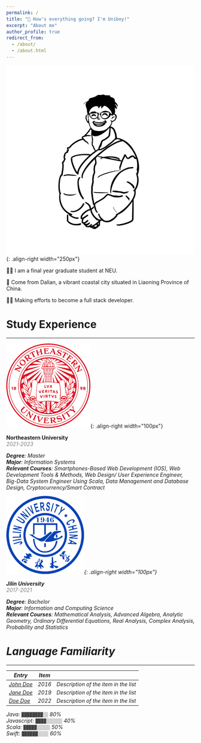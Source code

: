 ```yaml
---
permalink: /
title: "👋 How's everything going? I'm Uniboy!"
excerpt: "About me"
author_profile: true
redirect_from: 
  - /about/
  - /about.html
---
```


![my personal Logo](/images/myLogo.png){: .align-right width="250px"}

🧑‍🎓 I am a final year graduate student at NEU.

🙋 Come from Dalian, a vibrant coastal city situated in Liaoning Province of China.

🧑‍💻 Making efforts to become a full stack developer.  

Study Experience
======

------
![NEU Logo](/images/NEU.png){: .align-right width="100px"}

**Northeastern University**  
<span style="color: grey;"><em>2021-2023

**Degree**: Master  
**Major**: Information Systems  
**Relevant Courses**: Smartphones-Based Web Development (IOS), Web Development Tools & Methods, Web Design/ User Experience Engineer, Big-Data System Engineer Using Scala, Data Management and Database Design, Cryptocurrency/Smart Contract  

![JLU Logo](/images/JLU.jpeg){: .align-right width="100px"}  

**Jilin University**  
<span style="color: grey;"><em>2017-2021

**Degree**: Bachelor  
**Major**: Information and Computing Science  
**Relevant Courses**: Mathematical Analysis, Advanced Algebra, Analytic Geometry, Ordinary Differential Equations, Real Analysis, Complex Analysis, Probability and Statistics  


Language Familiarity
======

------
| Entry            | Item   |                                                              |
| --------         | ------ | ------------------------------------------------------------ |
| [John Doe](#)    | 2016   | Description of the item in the list                          |
| [Jane Doe](#)    | 2019   | Description of the item in the list                          |
| [Doe Doe](#)     | 2022   | Description of the item in the list                          |
Java:  `▓▓▓▓▓▓▓▓░░` 80%  
Javascript: `▓▓▓▓░░░░░░` 40%  
Scala: `▓▓▓▓▓░░░░░` 50%  
Swift: `▓▓▓▓▓▓░░░░` 60% 



